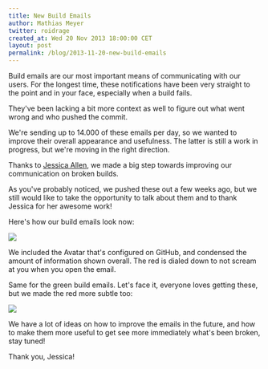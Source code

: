 ```yaml
---
title: New Build Emails
author: Mathias Meyer
twitter: roidrage
created_at: Wed 20 Nov 2013 18:00:00 CET
layout: post
permalink: /blog/2013-11-20-new-build-emails
---
```

Build emails are our most important means of communicating with our users. For
the longest time, these notifications have been very straight to the point and
in your face, especially when a build fails.

They've been lacking a bit more context as well to figure out what went wrong
and who pushed the commit.

We're sending up to 14.000 of these emails per day, so we wanted to improve
their overall appearance and usefulness. The latter is still a work in progress,
but we're moving in the right direction.

Thanks to [Jessica Allen](https://twitter.com/jessicaspacekat), we made a big step towards improving our communication
on broken builds.

As you've probably noticed, we pushed these out a few weeks ago, but we still
would like to take the opportunity to talk about them and to thank Jessica for
her awesome work!

Here's how our build emails look now:

![](http://s3itch.paperplanes.de/buildsuccess_20131115_160120.jpg)

We included the Avatar that's configured on GitHub, and condensed the amount of
information shown overall. The red is dialed down to not scream at you when you
open the email.

Same for the green build emails. Let's face it, everyone loves getting these,
but we made the red more subtle too:

![](http://s3itch.paperplanes.de/buildfailed_20131115_155653.jpg)

We have a lot of ideas on how to improve the emails in the future, and how to
make them more useful to get see more immediately what's been broken, stay
tuned!

Thank you, Jessica!
